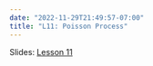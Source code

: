 ```yaml
---
date: "2022-11-29T21:49:57-07:00"
title: "L11: Poisson Process"
---
```



Slides: [Lesson 11](/7_stochastic_processes.pdf)